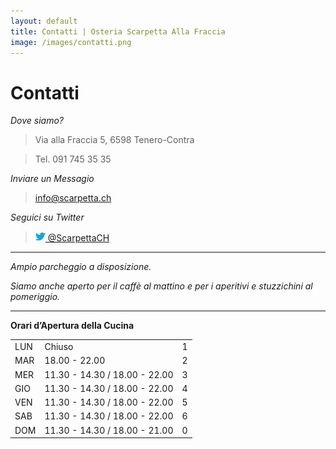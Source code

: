 ```yaml
---
layout: default
title: Contatti | Osteria Scarpetta Alla Fraccia
image: /images/contatti.png
---
```


Contatti 
========

*Dove siamo?*
>Via alla Fraccia 5, 6598 Tenero-Contra 

>Tel. 091 745 35 35 

*Inviare un Messagio*
> <info@scarpetta.ch>


*Seguici su Twitter*
> <a href="https://twitter.com/ScarpettaCH"><img src="/images/twitter-bird-16x16.png">  @ScarpettaCH</a>

- - - 

*Ampio parcheggio a disposizione.*



*Siamo anche aperto per il caffè al mattino e per i aperitivi e stuzzichini al pomeriggio.*
- - - 

**Orari d’Apertura della Cucina**

<table id="opening_times" class="table">
	<tr>
		<td> LUN </td>
		<td>Chiuso </td>
		<td class="day">1</td>
	</tr>
	<tr>
		<td>MAR   </td>
		<td>18.00 - 22.00</td>
		<td class="day">2</td>
	</tr>
	<tr>
		<td>MER   </td>
		<td>11.30 - 14.30 / 18.00 - 22.00</td>
		<td class="day">3</td>
	</tr>
	<tr>
		<td> GIO   </td>
		<td>11.30 - 14.30 / 18.00 - 22.00</td>
		<td class="day">4</td>
	</tr>
	<tr>
		<td>VEN  </td> 
		<td>11.30 - 14.30 / 18.00 - 22.00</td>
		<td class="day">5</td>
	</tr>
	<tr>
		<td>SAB   </td>
		<td>11.30 - 14.30 / 18.00 - 22.00</td>
		<td class="day">6</td>
	</tr>
	<tr>
		<td>DOM  </td>
		<td>11.30 - 14.30 / 18.00 - 21.00</td>
		<td class="day">0</td>
	</tr>
</table>


